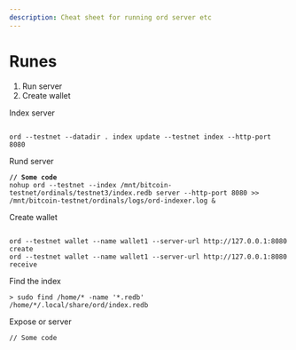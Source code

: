 ```yaml
---
description: Cheat sheet for running ord server etc
---
```


# Runes

1. Run server
2. Create wallet

Index server

```

ord --testnet --datadir . index update --testnet index --http-port 8080
```

Rund server

<pre><code><strong>// Some code
</strong>nohup ord --testnet --index /mnt/bitcoin-testnet/ordinals/testnet3/index.redb server --http-port 8080 >> /mnt/bitcoin-testnet/ordinals/logs/ord-indexer.log &#x26;
</code></pre>

Create wallet

```

ord --testnet wallet --name wallet1 --server-url http://127.0.0.1:8080 create
ord --testnet wallet --name wallet1 --server-url http://127.0.0.1:8080 receive
```





Find the index

```
> sudo find /home/* -name '*.redb'
/home/*/.local/share/ord/index.redb
```

Expose or server

```
// Some code
```
